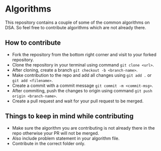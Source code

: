 
# Algorithms
This repository contains a couple of some of the common algorithms on DSA. So feel free to contribute algorithms which are not already there.
## How to contribute
 - Fork the repository from the bottom right corner and visit to your forked repository.
 - Clone the repository in your terminal using command ```git clone <url>```.
 - After cloning, create a branch ```git checkout -b <branch-name>```.
 - Make contribution to the repo and add all changes using ```git add .``` or ```git add <filename>```.
 - Create a commit with a commit message ```git commit -m <commit-msg>```.
 - After commiting, push the changes to origin using command ```git push origin <branch-name>```.
 - Create a pull request and wait for your pull request to be merged.
## Things to keep in mind while contributing
 - Make sure the algorithm you are contributing is not already there in the repo otherwise your PR will not be merged.
 - Also include problem statement in your algorithm file.
 - Contribute in the correct folder only.
